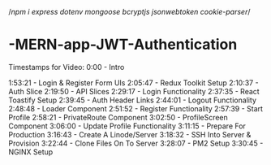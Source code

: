 
/*npm i express dotenv mongoose bcryptjs jsonwebtoken cookie-parser*/ 
# -MERN-app-JWT-Authentication
Timestamps for Video:
 0:00 - Intro
  <!-- 2:58 - Linode Sponsor
  4:18 - Getting Started
  6:45 - Dependencies & Express Server
  9:51 - Scripts & Nodemon
  10:59 - .env File
  12:52 - User Routes & Controller Setup
  18:15 - Postman Workspace Setup
  21:10 - Async Handler
  22:37 - Custom Error Middleware
  30:23 - User Controller Functions
  33:14 - Connect To User Routes 
  37:20 - MongoDB Database Setup
  44:50 - User Model
  48:32 - Register User Endpoint
  58:50 - Generate JWT & Save Cookie
  1:06:29 - Auth User Endpoint
  1:11:33 - Logout & Destroy Cookie
  1:13:13 - Auth Protect Middleware
  1:23:30 - Update User Profile Endpoint
  1:28:11 - Starting The Frontend
  1:34:15 - Concurrently Setup
  1:37:43 - React Bootstrap Setup
  1:40:00 - Header Component
  1:42:30 - HomeScreen & Hero
  1:44:54 - React Router Setup -->
  1:53:21 - Login & Register Form UIs
  2:05:47 - Redux Toolkit Setup
  2:10:37 - Auth Slice
  2:19:50 - API Slices
  2:29:17 - Login Functionality
  2:37:35 - React Toastify Setup
  2:39:45 - Auth Header Links
  2:44:01 - Logout Functionality
  2:48:48 - Loader Component
  2:51:52 - Register Functionality
  2:57:39 - Start Profile
  2:58:21 - PrivateRoute Component
  3:02:50 - ProfileScreen Component
  3:06:00 - Update Profile Functionality
  3:11:15 - Prepare For Production
  3:16:43 - Create A Linode/Server
  3:18:32 - SSH Into Server & Provision
  3:22:44 - Clone Files On To Server
  3:28:07 - PM2 Setup
  3:30:45 - NGINX Setup